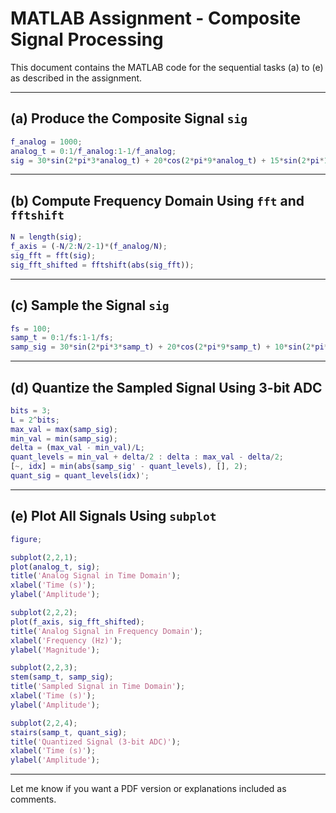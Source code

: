 
# MATLAB Assignment - Composite Signal Processing

This document contains the MATLAB code for the sequential tasks (a) to (e) as described in the assignment.

---

## (a) Produce the Composite Signal `sig`

```matlab
f_analog = 1000;
analog_t = 0:1/f_analog:1-1/f_analog;
sig = 30*sin(2*pi*3*analog_t) + 20*cos(2*pi*9*analog_t) + 15*sin(2*pi*15*analog_t);
```

---

## (b) Compute Frequency Domain Using `fft` and `fftshift`

```matlab
N = length(sig);
f_axis = (-N/2:N/2-1)*(f_analog/N);
sig_fft = fft(sig);
sig_fft_shifted = fftshift(abs(sig_fft));
```

---

## (c) Sample the Signal `sig`

```matlab
fs = 100;
samp_t = 0:1/fs:1-1/fs;
samp_sig = 30*sin(2*pi*3*samp_t) + 20*cos(2*pi*9*samp_t) + 10*sin(2*pi*15*samp_t);
```

---

## (d) Quantize the Sampled Signal Using 3-bit ADC

```matlab
bits = 3;
L = 2^bits;
max_val = max(samp_sig);
min_val = min(samp_sig);
delta = (max_val - min_val)/L;
quant_levels = min_val + delta/2 : delta : max_val - delta/2;
[~, idx] = min(abs(samp_sig' - quant_levels), [], 2);
quant_sig = quant_levels(idx)';
```

---

## (e) Plot All Signals Using `subplot`

```matlab
figure;

subplot(2,2,1);
plot(analog_t, sig);
title('Analog Signal in Time Domain');
xlabel('Time (s)');
ylabel('Amplitude');

subplot(2,2,2);
plot(f_axis, sig_fft_shifted);
title('Analog Signal in Frequency Domain');
xlabel('Frequency (Hz)');
ylabel('Magnitude');

subplot(2,2,3);
stem(samp_t, samp_sig);
title('Sampled Signal in Time Domain');
xlabel('Time (s)');
ylabel('Amplitude');

subplot(2,2,4);
stairs(samp_t, quant_sig);
title('Quantized Signal (3-bit ADC)');
xlabel('Time (s)');
ylabel('Amplitude');
```

---

Let me know if you want a PDF version or explanations included as comments.
